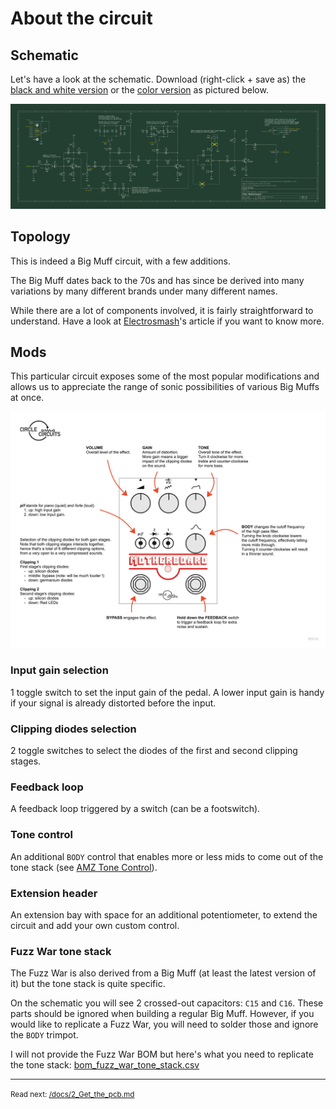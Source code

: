 About the circuit
==========================

## Schematic

Let's have a look at the schematic. Download  (right-click + save as) the [black and white version](/sources/schematic_bw_motherboard_v1.pdf) or the [color version](/sources/schematic_color_motherboard_v1.pdf) as pictured below.

[![Schematic](/sources/schematic_color_motherboard_v1.svg)](/sources/schematic_color_motherboard_v1.pdf)

## Topology

This is indeed a Big Muff circuit, with a few additions.

The Big Muff dates back to the 70s and has since be derived into many variations by many different brands under many different names. 

While there are a lot of components involved, it is fairly straightforward to understand. Have a look at [Electrosmash](https://www.electrosmash.com/big-muff-pi-analysis)'s article if you want to know more.

## Mods

This particular circuit exposes some of the most popular modifications and allows us to appreciate the range of sonic possibilities of various Big Muffs at once.

![Manual](/sources/manual_motherboard_v1.jpg)

### Input gain selection

1 toggle switch to set the input gain of the pedal. A lower input gain is handy if your signal is already distorted before the input.

### Clipping diodes selection

2 toggle switches to select the diodes of the first and second clipping stages.

### Feedback loop

A feedback loop triggered by a switch (can be a footswitch).

### Tone control

An additional `BODY` control that enables more or less mids to come out of the tone stack (see [AMZ Tone Control](https://www.muzique.com/lab/tone3.htm)).

### Extension header

An extension bay with space for an additional potentiometer, to extend the circuit and add your own custom control.

### Fuzz War tone stack

The Fuzz War is also derived from a Big Muff (at least the latest version of it) but the tone stack is quite specific. 

On the schematic you will see 2 crossed-out capacitors: `C15` and `C16`. These parts should be ignored when building a regular Big Muff. However, if you would like to replicate a Fuzz War, you will need to solder those and ignore the `BODY` trimpot.

I will not provide the Fuzz War BOM but here's what you need to replicate the tone stack: [bom_fuzz_war_tone_stack.csv](/sources/bom_fuzz_war_tone_stack.csv)

---
<small>Read next: [/docs/2_Get_the_pcb.md](/docs/2_Get_the_pcb.md)</small>